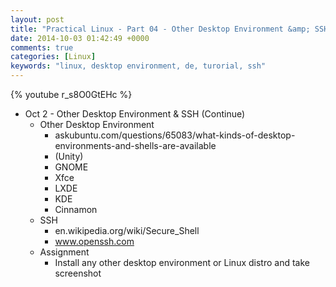 ```yaml
---
layout: post
title: "Practical Linux - Part 04 - Other Desktop Environment &amp; SSH (Continue) | 其他桌面环境与SSH(续)"
date: 2014-10-03 01:42:49 +0000
comments: true
categories: [Linux]
keywords: "linux, desktop environment, de, turorial, ssh"
---
```

{% youtube r_s8O0GtEHc %}
<!-- more -->
- Oct 2 - Other Desktop Environment & SSH (Continue)
  - Other Desktop Environment
    - askubuntu.com/questions/65083/what-kinds-of-desktop-environments-and-shells-are-available
    - (Unity)
    - GNOME
    - Xfce
    - LXDE
    - KDE
    - Cinnamon
  - SSH
    - en.wikipedia.org/wiki/Secure_Shell
    - www.openssh.com
  - Assignment
    - Install any other desktop environment or Linux distro and take screenshot